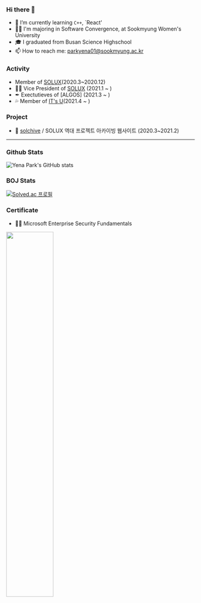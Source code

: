 ### Hi there 👋
- 🌱 I’m currently learning `C++`, `React'
- 👩‍🎓 I'm majoring in Software Convergence, at Sookmyung Women's University
- 🎓 I graduated from Busan Science Highschool
- 📫 How to reach me: parkyena01@sookmyung.ac.kr

### Activity
- Member of [SOLUX](https://solux.tistory.com/)(2020.3~2020.12)
- 👩‍💼 Vice President of [SOLUX](https://solux.tistory.com/) (2021.1 ~ )
- ✒ Exectutieves of [ALGOS] (2021.3 ~ )
- 💦 Member of [IT's U](https://www.facebook.com/itsu.sm/about/?ref=page_internal)(2021.4 ~ )

### Project
- 💾 [solchive](https://github.com/Yena777/solchive.git) / SOLUX 역대 프로젝트 아카이빙 웹사이트 (2020.3~2021.2)

***
### Github Stats
![Yena Park's GitHub stats](https://github-readme-stats.vercel.app/api?username=yena777&show_icons=true&theme=radical)

### BOJ Stats
[![Solved.ac 프로필](http://mazassumnida.wtf/api/v2/generate_badge?boj=yeana0601)](https://solved.ac/yeana0601)

### Certificate
- 🕵️‍♀️ Microsoft Enterprise Security Fundamentals 
<img src="https://user-images.githubusercontent.com/76472415/109378758-62481800-7918-11eb-9d61-1a382dc4ec2d.jpg" width="50%" height="50%" align="left">

<!--
**Yena777/Yena777** is a ✨ _special_ ✨ repository because its `README.md` (this file) appears on your GitHub profile.


![Certificate_1](https://user-images.githubusercontent.com/76472415/109378758-62481800-7918-11eb-9d61-1a382dc4ec2d.jpg){: width="50%" height="50%"}
Here are some ideas to get you started:

- 🔭 I’m currently working on ...

- 👯 I’m looking to collaborate on ...
- 🤔 I’m looking for help with ...
- 💬 Ask me about ...







- 

 
- 😄 Pronouns: ...
- ⚡ Fun fact: ...
-->
